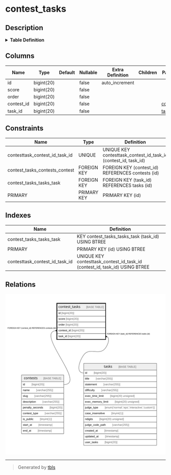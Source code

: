 # contest_tasks

## Description

<details>
<summary><strong>Table Definition</strong></summary>

```sql
CREATE TABLE `contest_tasks` (
  `id` bigint(20) NOT NULL AUTO_INCREMENT,
  `score` bigint(20) NOT NULL,
  `order` bigint(20) NOT NULL,
  `contest_id` bigint(20) NOT NULL,
  `task_id` bigint(20) NOT NULL,
  PRIMARY KEY (`id`),
  UNIQUE KEY `contesttask_contest_id_task_id` (`contest_id`,`task_id`),
  KEY `contest_tasks_tasks_task` (`task_id`),
  CONSTRAINT `contest_tasks_contests_contest` FOREIGN KEY (`contest_id`) REFERENCES `contests` (`id`) ON DELETE NO ACTION,
  CONSTRAINT `contest_tasks_tasks_task` FOREIGN KEY (`task_id`) REFERENCES `tasks` (`id`) ON DELETE NO ACTION
) ENGINE=InnoDB DEFAULT CHARSET=utf8mb4 COLLATE=utf8mb4_bin
```

</details>

## Columns

| Name | Type | Default | Nullable | Extra Definition | Children | Parents | Comment |
| ---- | ---- | ------- | -------- | ---------------- | -------- | ------- | ------- |
| id | bigint(20) |  | false | auto_increment |  |  |  |
| score | bigint(20) |  | false |  |  |  |  |
| order | bigint(20) |  | false |  |  |  |  |
| contest_id | bigint(20) |  | false |  |  | [contests](contests.md) |  |
| task_id | bigint(20) |  | false |  |  | [tasks](tasks.md) |  |

## Constraints

| Name | Type | Definition |
| ---- | ---- | ---------- |
| contesttask_contest_id_task_id | UNIQUE | UNIQUE KEY contesttask_contest_id_task_id (contest_id, task_id) |
| contest_tasks_contests_contest | FOREIGN KEY | FOREIGN KEY (contest_id) REFERENCES contests (id) |
| contest_tasks_tasks_task | FOREIGN KEY | FOREIGN KEY (task_id) REFERENCES tasks (id) |
| PRIMARY | PRIMARY KEY | PRIMARY KEY (id) |

## Indexes

| Name | Definition |
| ---- | ---------- |
| contest_tasks_tasks_task | KEY contest_tasks_tasks_task (task_id) USING BTREE |
| PRIMARY | PRIMARY KEY (id) USING BTREE |
| contesttask_contest_id_task_id | UNIQUE KEY contesttask_contest_id_task_id (contest_id, task_id) USING BTREE |

## Relations

![er](contest_tasks.svg)

---

> Generated by [tbls](https://github.com/k1LoW/tbls)
